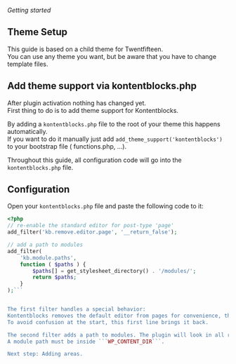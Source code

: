 *Getting started*

## Theme Setup

This guide is based on a child theme for Twentfifteen.  
You can use any theme you want, but be aware that you have to change template files.

## Add theme support via kontentblocks.php

After plugin activation nothing has changed yet.  
First thing to do is to add theme support for Kontentblocks.

By adding a `kontentblocks.php` file to the root of your theme this happens automatically.  
If you want to do it manually just add `add_theme_support('kontentblocks')` to your bootstrap file ( functions.php, ...).

Throughout this guide,  all configuration code will go into the `kontentblocks.php` file.


## Configuration

Open your `kontentblocks.php` file and paste the following code to it:

```php
<?php
// re-enable the standard editor for post-type 'page'
add_filter('kb.remove.editor.page', '__return_false');

// add a path to modules
add_filter(
    'kb.module.paths',
    function ( $paths ) {
        $paths[] = get_stylesheet_directory() . '/modules/';
        return $paths;
    }
);```


The first filter handles a special behavior:  
Kontentblocks removes the default editor from pages for convenience, that's the only reason.
To avoid confusion at the start, this first line brings it back.

The second filter adds a path to modules. The plugin will look in all registered paths for valid modules.  
A module path must be inside ```WP_CONTENT_DIR```. 

Next step: Adding areas.
